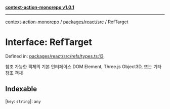 [**context-action-monorepo v1.0.1**](../../../../README.md)

***

[context-action-monorepo](../../../../README.md) / [packages/react/src](../README.md) / RefTarget

# Interface: RefTarget

Defined in: [packages/react/src/refs/types.ts:13](https://github.com/mineclover/context-action/blob/cd08d4e3b87a65a1296f2b120f18fcabd78f2914/packages/react/src/refs/types.ts#L13)

참조 가능한 객체의 기본 인터페이스
DOM Element, Three.js Object3D, 또는 기타 참조 객체

## Indexable

\[`key`: `string`\]: `any`

